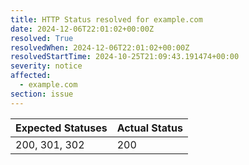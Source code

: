 ```yaml
---
title: HTTP Status resolved for example.com
date: 2024-12-06T22:01:02+00:00Z
resolved: True
resolvedWhen: 2024-12-06T22:01:02+00:00Z
resolvedStartTime: 2024-10-25T21:09:43.191474+00:00
severity: notice
affected:
  - example.com
section: issue
---
```


| Expected Statuses | Actual Status  |
|-------------------|----------------|
| 200, 301, 302 | 200 |
